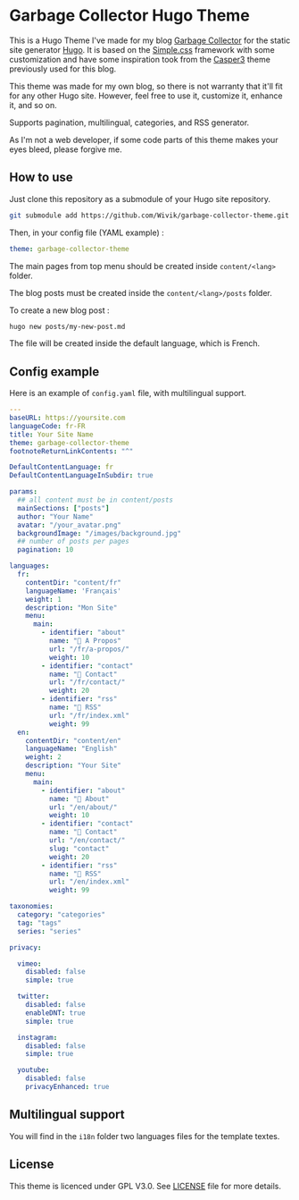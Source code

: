 # Garbage Collector Hugo Theme

This is a Hugo Theme I've made for my blog [Garbage Collector](https://blog.zedas.fr) for the static site generator [Hugo](https://gohugo.io). It is based on the [Simple.css](https://simplecss.org) framework with some customization and have some inspiration took from the [Casper3](https://github.com/jonathanjanssens/hugo-casper3) theme previously used for this blog.

This theme was made for my own blog, so there is not warranty that it'll fit for any other Hugo site. However, feel free to use it, customize it, enhance it, and so on.

Supports pagination, multilingual, categories, and RSS generator.

As I'm not a web developer, if some code parts of this theme makes your eyes bleed, please forgive me.

## How to use

Just clone this repository as a submodule of your Hugo site repository.

```bash
git submodule add https://github.com/Wivik/garbage-collector-theme.git
```

Then, in your config file (YAML example) :

```yaml
theme: garbage-collector-theme
```

The main pages from top menu should be created inside `content/<lang>` folder.

The blog posts must be created inside the `content/<lang>/posts` folder.

To create a new blog post :

```bash
hugo new posts/my-new-post.md
```

The file will be created inside the default language, which is French.

## Config example

Here is an example of `config.yaml` file, with multilingual support.

```yaml
---
baseURL: https://yoursite.com
languageCode: fr-FR
title: Your Site Name
theme: garbage-collector-theme
footnoteReturnLinkContents: "^"

DefaultContentLanguage: fr
DefaultContentLanguageInSubdir: true

params:
  ## all content must be in content/posts
  mainSections: ["posts"]
  author: "Your Name"
  avatar: "/your_avatar.png"
  backgroundImage: "/images/background.jpg"
  ## number of posts per pages
  pagination: 10

languages:
  fr:
    contentDir: "content/fr"
    languageName: 'Français'
    weight: 1
    description: "Mon Site"
    menu:
      main:
        - identifier: "about"
          name: "👤 A Propos"
          url: "/fr/a-propos/"
          weight: 10
        - identifier: "contact"
          name: "💬 Contact"
          url: "/fr/contact/"
          weight: 20
        - identifier: "rss"
          name: "📰 RSS"
          url: "/fr/index.xml"
          weight: 99
  en:
    contentDir: "content/en"
    languageName: "English"
    weight: 2
    description: "Your Site"
    menu:
      main:
        - identifier: "about"
          name: "👤 About"
          url: "/en/about/"
          weight: 10
        - identifier: "contact"
          name: "💬 Contact"
          url: "/en/contact/"
          slug: "contact"
          weight: 20
        - identifier: "rss"
          name: "📰 RSS"
          url: "/en/index.xml"
          weight: 99

taxonomies:
  category: "categories"
  tag: "tags"
  series: "series"

privacy:

  vimeo:
    disabled: false
    simple: true

  twitter:
    disabled: false
    enableDNT: true
    simple: true

  instagram:
    disabled: false
    simple: true

  youtube:
    disabled: false
    privacyEnhanced: true
```

## Multilingual support

You will find in the `i18n` folder two languages files for the template textes.

## License

This theme is licenced under GPL V3.0. See [LICENSE](LICENSE) file for more details.
